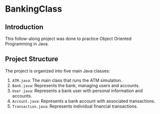 # BankingClass

## Introduction

This follow-along project was done to practice Object Oriented Programming in Java. 

## Project Structure

The project is organized into five main Java classes:

1. `ATM.java`: The main class that runs the ATM simulation.
2. `Bank.java`: Represents the bank, managing users and accounts.
3. `User.java`: Represents a bank user with personal information and accounts.
4. `Account.java`: Represents a bank account with associated transactions.
5. `Transaction.java`: Represents individual financial transactions.

